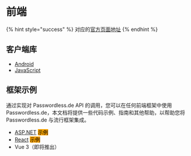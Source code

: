 # 前端

{% hint style="success" %}
对应的[官方页面地址](https://docs.passwordless.dev/guide/frontend.html)
{% endhint %}

## 客户端库 <a href="#client-libraries" id="client-libraries"></a>

* [Android](android.md)
* [JavaScript](javascript.md)

## 框架示例 <a href="#framework-examples" id="framework-examples"></a>

通过实现对 Passwordless.de API 的调用，您可以在任何前端框架中使用 Passwordless.de，本文档将提供一些代码示例、指南和其他帮助，以帮助您将 Passwordless.de 与流行框架集成。

* [ASP.NET](aspnet.md) <mark style="background-color:orange;">示例</mark>
* [React](react.md) <mark style="background-color:orange;">示例</mark>
* Vue 3（即将推出）
